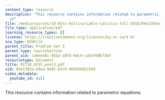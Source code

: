 ```yaml
---
content_type: resource
description: "This resource contains information related to parametric equations.\r\
  \n"
file: /media/courses/18-02sc-multivariable-calculus-fall-2010/04e1365ae9ea9e0263c9465669db310d_MIT18_02SC_pset3.pdf
file_type: application/pdf
learning_resource_types: []
license: https://creativecommons.org/licenses/by-nc-sa/4.0/
ocw_type: OCWFile
parent_title: Problem Set 3
parent_type: CourseSection
parent_uid: ca6eee8c-85b2-a8fd-9dc9-ca5e769b73b9
resourcetype: Document
title: MIT18_02SC_pset3.pdf
uid: 04e1365a-e9ea-9e02-63c9-465669db310d
video_metadata:
  youtube_id: null
---
```

This resource contains information related to parametric equations.
